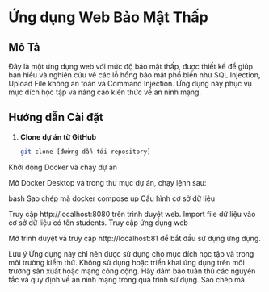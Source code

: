 # Ứng dụng Web Bảo Mật Thấp

## Mô Tả

Đây là một ứng dụng web với mức độ bảo mật thấp, được thiết kế để giúp bạn hiểu và nghiên cứu về các lỗ hổng bảo mật phổ biến như SQL Injection, Upload File không an toàn và Command Injection. Ứng dụng này phục vụ mục đích học tập và nâng cao kiến thức về an ninh mạng.

## Hướng dẫn Cài đặt

1. **Clone dự án từ GitHub**

   ```bash
   git clone [đường dẫn tới repository]
Khởi động Docker và chạy dự án

Mở Docker Desktop và trong thư mục dự án, chạy lệnh sau:

bash
Sao chép mã
docker compose up
Cấu hình cơ sở dữ liệu

Truy cập http://localhost:8080 trên trình duyệt web.
Import file dữ liệu vào cơ sở dữ liệu có tên students.
Truy cập ứng dụng web

Mở trình duyệt và truy cập http://localhost:81 để bắt đầu sử dụng ứng dụng.

Lưu ý
Ứng dụng này chỉ nên được sử dụng cho mục đích học tập và trong môi trường kiểm thử.
Không sử dụng hoặc triển khai ứng dụng trên môi trường sản xuất hoặc mạng công cộng.
Hãy đảm bảo tuân thủ các nguyên tắc và quy định về an ninh mạng trong quá trình sử dụng.
Sao chép mã

